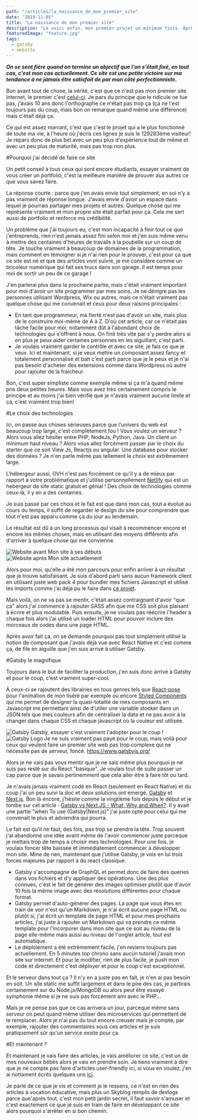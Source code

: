 ```yaml
---
path: "/articles/la_naissance_de_mon_premier_site"
date: "2019-11-05"
title: "La naissance de mon premier site"
description: "Le voici enfin, mon premier projet un minimum finis. Après des dizaines de projets abandonnés, j'arrive enfin à finir quelque chose et ce quelque chose c'est mon site! Quoi de mieux comme premier article que de parler de ce site qui m'a occupé un peu de mon temps libre."
featuredImage: "feature.jpg"
tags:
  - gatsby
  - website
---
```


***On se sent fière quand on termine un objectif que l'on s'était fixé, en tout cas, c'est mon cas actuellement. Ce site est une petite victoire sur ma tendance à ne jamais être satisfait de par mon côté perfectionniste.***

Bon avant tout de chose, la vérité, c'est que ce n'est pas mon premier site internet, le premier c'est [celui-ci](http://astuce-invizimals.e-monsite.com/). Je pars du principe que le ridicule ne tue pas, j'avais 10 ans donc l'orthographe ce n'était pas trop ça (ça ne l'est toujours pas du coup, mais bon on remarque quand même une différence) mais c'était déjà ça. 

Ce qui est assez marrant, c'est que c'est le projet qui a le plus fonctionné de toute ma vie, à l'heure où j'écris ces lignes je suis le 129283ème visiteur! Je repars donc de plus bel avec un peu plus d'expérience tout de même et avec un peu plus de maturité, mais pas trop non plus.

#Pourquoi j'ai décidé de faire ce site

<aside-element>
    <callout-element type="advice">Un petit conseil à tous ceux qui sont encore étudiants, essayer vraiment de vous créer un portfolio, c'est la meilleure manière de prouver aux autres ce que vous savez faire.</callout-element>
</aside-element>

La réponse courte : parce que j'en avais envie tout simplement, en soi n'y a pas vraiment de réponse longue. J'avais envie d'avoir un espace dans lequel je pourrais partager mes projets et autres. Quelque chose qui me représente vraiment et mon propre site était parfait pour ça. Cela me sert aussi de portfolio et renforce ma crédibilité. 

Un problème que j'ai toujours eu, c'est mon incapacité à finir tout ce que j'entreprends, rien n'est jamais assez fini selon moi et j'en suis même venu à mettre des centaines d'heures de travails à la poubelle sur un coup de tête. Je touche vraiment à beaucoup de domaines de la programmation, mais comment en témoigner si je n'ai rien pour le prouver, c'est pour ça que ce site est né et que des articles vont suivre, je me considère comme un bricoleur numérique qui fait ses trucs dans son garage. Il est temps pour moi de sortir un peu de ce garage !

J'en parlerai plus dans la prochaine partie, mais c'était vraiment important pour moi d'avoir un site programmer par mes soins. Je ne dénigre pas les personnes utilisant Wordpress, Wix ou autres, mais ce n'était vraiment pas quelque chose qui me convenait et ceux pour deux raisons principales :
- En tant que programmeur, ma fierté n'est pas d'avoir un site, mais plus de le construire moi-même de A à Z. D'où cet article, car ce n'était pas tâche facile pour moi, notamment dût à l'abondant choix de technologies qui s'offrent à nous. On finit très vite par s'y perdre alors si en plus je peux aider certaines personnes en les aiguillant, c'est parti.
- Je voulais vraiment garder le contrôle et avec ce site, je fais ce que je veux. Ici et maintenant, si je veux mettre un composant assez fancy et totalement personnalisé et bah c'est parti parce que je le peux et je n'ai pas besoin d'acheter des extensions comme dans Wordpress où autre pour rajouter de la fraicheur.

<fancy-demonstration></fancy-demonstration>

Bon, c'est super simpliste comme exemple même si ça m'a quand même pris deux petites heures. Mais vous avez très certainement compris le principe et au moins j'ai bien vérifié que je n'avais vraiment aucune limite et ça, c'est vraiment trop bien!

#Le choix des technologies

Ici, on passe aux choses sérieuses parce que l'univers du web est beaucoup trop large, c'est complètement fou ! Vous voulez un serveur ? Alors vous allez hésiter entre PHP, NodeJs, Python, Java. Un client un minimum haut niveau ? Alors vous allez forcément passer par le choix du starter que ce soit View Js, Reactjs ou angular. Une database pour stocker des données ? Je n'en parle même pas tellement le choix est extrêmement large. 

L'hébergeur aussi, OVH n'est pas forcément ce qu'il y a de mieux par rapport à votre problématique et j'utilise personnellement [Netlify](https://www.netlify.com/) qui est un hebergeur de site static gratuit et génial ! Des choix de technologies comme ceux-là, il y en a des centaines.

Je suis passé par ces choix et le fait est que dans mon cas, tout a évolué au cours du temps, il suffit de regarder le design du site pour comprendre que tout n'est pas apparu comme ça du jour au lendemain. 

Le résultat est dû à un long processus qui visait à recommencer encore et encore les mêmes choses, mais en utilisant des moyens différents afin d'arriver à quelque chose qui me convienne.

<horizontal-element>
    <div>
        <img src="before.png" alt="Website avant">
        <thumb-caption>Mon site à ses débuts</thumb-caption>
    </div>
    <div>
        <img src="after.png" alt="Website après">
        <thumb-caption>Mon site actuellement</thumb-caption>
    </div>
</horizontal-element>

Alors pour moi, qu'elle a été mon parcours pour enfin arriver à un résultat que je trouve satisfaisant. Je suis d'abord parti sans aucun framework client en utilisant juste web pack 4 pour bundler mes fichiers Javascript et utilisé les imports comme j'ai déjà pu le faire dans [ce projet](https://github.com/dylandoamaral/genetic-art). 

Mais voilà, on ne va pas se mentir, c'était assez contraignant d'avoir "que ça" alors j'ai commencé à rajouter SASS afin que me CSS soit plus plaisant à écrire et plus modulable. Puis ensuite, je ne voulais pas réécrire l'header à chaque fois alors j'ai utilisé un loader HTML pour pouvoir inclure des morceaux de codes dans une page HTML. 

Après avoir fait ça, on se demande pourquoi pas tout simplement utilisé la notion de composant que j'avais déjà vue avec React Native et c'est comme ça, de file en aiguille que j'en suis arrivé à utiliser Gatsby.

#Gatsby le magnifique

Toujours dans le but de faciliter la production, j'en suis donc arrivé à Gatsby et pour le coup, c'est vraiment super-cool. 

À ceux-ci se rajoutent des librairies en tous genres tels que [React-pose](https://popmotion.io/pose/) pour l'animation de mon liséré par exemple ou encore [Styled Components](https:/www.styled-componentscom/) qui me permet de designer la quasi-totalité de mes composants en Javascript me permettant ainsi de d'utiler une variable stocker dans un JSON tels que mes couleurs afin de centraliser la data et ne pas avoir à la changer dans chaque CSS et chaque javascript où la couleur est utilisée.

<img src="gatsby.jpg" alt="Gatsby">
<thumb-caption>Gatsby, essayer c'est vraiment l'adopter pour le coup !</thumb-caption>

<aside-element>
    <img src="gatsby_logo.png" alt="Gatsby Logo">
    <thumb-caption>Je ne suis vraiment pas payé pour le coup, mais voilà pour ceux qui veulent faire un premier site web pas trop complexe qui ne nécessite pas de serveur, foncé. <a href="https://www.gatsbyjs.org/">https://www.gatsbyjs.org/</a></thumb-caption>
</aside-element>

Alors je ne vais pas vous mentir que je ne sais même plus pourquoi je ne suis pas resté sur du React "basique". Je voulais tout de suite passer un cap parce que je savais pertinemment que cela aller être à faire tôt ou tard. 

Je n'avais jamais vraiment codé en React (seulement en React Native) et du coup j'ai un peu suivi la doc et deux solutions ont émergé, [Gatsby](https://www.gatsbyjs.org/) et [Next.js](https://nextjs.org/). Bon là encore, j'hésite comme la vingtième fois depuis le début et je tombe sur cet article : [Gatsby vs Next.JS - What, Why and When?](https://dev.to/jameesy/gatsby-vs-next-js-what-why-and-when-4al5). Il y avait une partie "when To use (Gatsby|Next.js)" j'ai juste opté pour celui qui me convenait le plus et adviendra qui pourra. 

Le fait est qu'il ne faut, des fois, pas trop se prendre la tête. Trop souvent j'ai abandonné une idée avant même de l'avoir commencer juste parceque je mettais trop de temps à choisir mes technologies. Pour une fois, je voulais foncer tête baissée et immédiatement commencer à développer mon site. Mine de rien, maintenant que j'utilise Gatsby, je vois en lui trois forces majeures par rapport à du react classique.

- Gatsby s'accompagne de GraphQL et permet donc de faire des queries dans vos fichiers et d'y appliquer des opérations. Une des plus connues, c'est le fait de générer des images optimiser plutôt que d'avoir 10 fois la même image avec des résolutions différentes pour chaque format.
- Gatsby permet d'auto-générer des pages. La page que vous êtes en train de voir n'est qu'un Markdown, je n'ai écrit aucune page HTML ou plutôt si, j'ai écrit un template de page HTML et pour mes prochains articles, j'ai juste à rajouter un Markdown qui va prendre ce même template pour l'incorporer dans mon site que ce soit au niveau de la page elle-même mais aussi au niveau de l'onglet article, tout est automatique.
- Le déploiement a été extrêmement facile, j'en reviens toujours pas actuellement. En 5 minutes top chrono sans aucun tutoriel j'avais mon site sur internet. Et pour le modifier, rien de plus facile, je push mon code et directement c'est déployer et pour le coup c'est exceptionnel.

Et le serveur dans tout ça ? Il n'y en a juste pas en fait, je n'en ai pas besoin en soit. Un site static me suffit largement et dans le pire des cas, je partirais certainement sur du Node.js/MongoDB ou alors peut être essayé symphonie même si je ne suis pas forcément ami avec le PHP... 

Mais je ne pense pas que ce cas arrivera un jour, parceque même sans serveur on peut quand même utiliser des microservices qui permettent de le remplacer. Alors je n'ai pas du tout encore creuser mais je compte, par exemple, rajouter des commentaires sous ces articles et je suis pratiquement sûr qu'un service existe pour ça.

#Et maintenant ?

Et maintenant je vais faire des articles, je vais améliorer ce site, c'est un de mes nouveaux bébés alors je vais en prendre soin. Je tiens vraiment à dire que je ne compte pas faire d'articles user-friendly ici, si vous en voulez, j'en ai nottament écrits quelques uns [ici](https://blog.univalence.io/author/dylan/). 

Je parle de ce que je vis et comment je le ressens, ce n'est en rien des articles à vocation éducative, mais plus un Skyblog remplis de devlogs parce que'après tout, c'est mon petit jardin secret, il faut savoir s'amuser et c'est exactement ce que je suis en train de faire en développant ce site alors pourquoi s'arrêter en si bon chemin.


